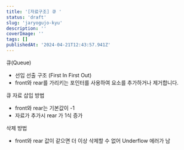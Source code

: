 ```yaml
---
title: '[자료구조] 큐 '
status: 'draft'
slug: 'jaryogujo-kyu'
description: ''
coverImage: ''
tags: []
publishedAt: '2024-04-21T12:43:57.941Z'
---
```


큐(Queue)

- 선입 선출 구조 (First In First Out)
- front와 rear를 가리키는 포인터를 사용하여 요소를 추가하거나 제거합니다.

큐 자료 삽입 방법

- front와 rear는 기본값이 -1
- 자료가 추가시 rear 가 1식 증가

삭제 방법

- front와 rear 값이 같으면 더 이상 삭제할 수 없어 Underflow 에러가 남                               
